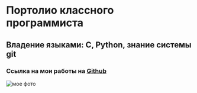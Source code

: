 # Портолио классного программиста
## Владение языками: C, Python, знание системы git
### Ссылка на мои работы на [Github](https://github.com/Malvinakarmanova/Pages_new)
![мое фото]()